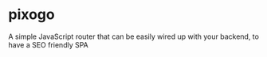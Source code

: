 # pixogo
A simple JavaScript router that can be easily wired up with your backend, to have a SEO friendly SPA
